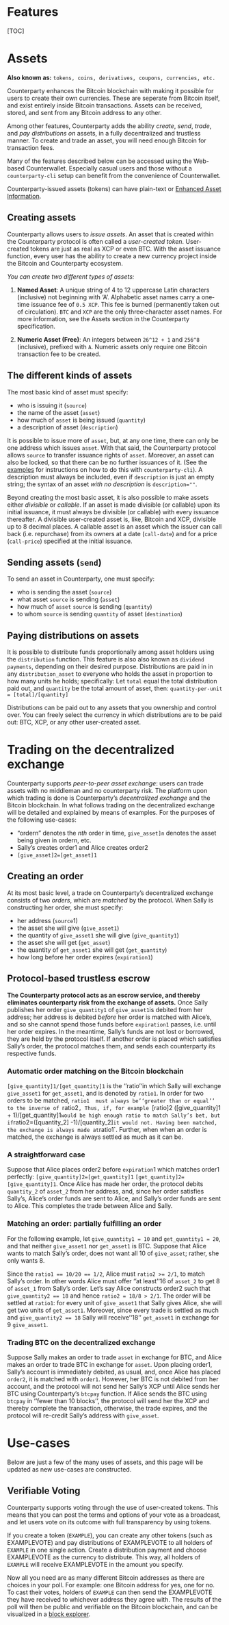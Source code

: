 Features
========
[TOC]


# Assets 

**Also known as:** `tokens, coins, derivatives, coupons, currencies, etc.`

Counterparty enhances the Bitcoin blockchain with making it possible for users to create their own currencies. These are seperate from Bitcoin itself, and exist entirely inside Bitcoin transactions. Assets can be received, stored, and sent from any Bitcoin address to any other.

Among other features, Counterparty adds the ability *create*, *send*, *trade*, and *pay distributions
on* assets, in a fully decentralized and trustless manner. To create and trade an asset, you will need enough Bitcoin for transaction fees.

Many of the features described below can be accessed using the Web-based Counterwallet. Especially casual users and those without a `counterparty-cli` setup can benefit from the convenience of Counterwallet.

Counterparty-issued assets (tokens) can have plain-text or
[Enhanced Asset Information](/Counterwallet/enhanced_asset_info.md).

## Creating assets

Counterparty allows users to *issue assets*. An asset that is created
within the Counterparty protocol is often called a *user-created token*.
User-created tokens are just as real as XCP or even BTC. With the asset
issuance function, every user has the ability to create a new currency project inside
the Bitcoin and Counterparty ecosystem. 

*You can create two different types of assets:*

1. **Named Asset**: A unique string of 4 to 12 uppercase Latin characters (inclusive) not beginning with ‘A’. Alphabetic asset names carry a one‐time issuance fee of `0.5 XCP`. This fee is burned (permanently taken out of circulation). `BTC` and `XCP` are the only three‐character asset names. For more
information, see the Assets section in the Counterparty specification.

2. **Numeric Asset (Free)**: An integers between `26^12 + 1` and `256^8` (inclusive), prefixed with `A`. Numeric assets only require one Bitcoin transaction fee to be created.

## The different kinds of assets

The most basic kind of asset must specify:

-   who is issuing it (`source`)
-   the name of the asset (`asset`)
-   how much of `asset` is being issued (`quantity`)
-   a description of asset (`description`)

It is possible to issue
more of `asset`, but, at any one time, there can only be one address
which issues `asset`. With that said, the Counterparty protocol allows
`source` to transfer issuance rights of `asset`. Moreover, an asset can
also be locked, so that there can be no further issuances of it. (See
the [examples](examples.md) for instructions on how to do this with `counterparty-cli`).
A description must always be included, even if `description` is just an
empty string; the syntax of an asset *with no description* is
`description=""`.

Beyond creating the most basic asset, it is also possible to make assets
either *divisible* or *callable*. If an asset is made divisible (or
callable) upon its initial issuance, it must always be divisible (or
callable) with every issuance thereafter. A divisible user-created asset
is, like, Bitcoin and XCP, divisible up to 8 decimal places. A callable
asset is an asset which the issuer can call back (i.e. repurchase) from
its owners at a date (`call-date`) and for a price (`call-price`)
specified at the initial issuance. 

## Sending assets (`send`)

To send an asset in Counterparty, one must specify:

-   who is sending the asset (`source`)
-   what asset `source` is sending (`asset`)
-   how much of `asset` `source` is sending (`quantity`)
-   to whom `source` is sending `quantity` of asset (`destination`)

## Paying distributions on assets

It is possible to distribute funds proportionally among asset holders using the `distribution`
function. This feature is also also known as `dividend payments`, depending on their desired purpose. Distributions are paid in in any `distribution_asset` to everyone who
holds the asset in proportion to how many units he holds; specifically: 
Let `total` equal the total distribution paid out, and
`quantity` be the total amount of asset, then:
`quantity-per-unit = [total]/[quantity]`

Distributions can be paid out to any assets that you ownership and control over. You can freely select the currency in which distributions are to be paid out: BTC, XCP, or any other user-created asset.

# Trading on the decentralized exchange

Counterparty supports *peer-to-peer asset exchange*: users can trade
assets with no middleman and no counterparty risk. The platform upon
which trading is done is Counterparty’s *decentralized exchange* and the Bitcoin blockchain. In
what follows trading on the decentralized exchange will be detailed and
explained by means of examples. For the purposes of the following
use-cases:

-   “ordern” denotes the *nth* order in time, `give_asset]n` denotes
    the asset being given in ordern, etc.
-   Sally’s creates order1 and Alice creates order2
-   `[give_asset]2=[get_asset]1`

## Creating an order

At its most basic level, a trade on Counterparty’s decentralized
exchange consists of two *orders*, which are *matched* by the protocol.
When Sally is constructing her order, she must specify:

-   her address (`source`1)
-   the asset she will give (`give_asset1`)
-   the quantity of `give_asset1` she will give (`give_quantity1`)
-   the asset she will get (`get_asset`)
-   the quantity of `get_asset1` she will get (`get_quantity`)
-   how long before her order expires (`expiration1`)

## Protocol-based trustless escrow

**The Counterparty protocol acts as an escrow service, and
thereby eliminates counterparty risk from the exchange of assets.**      Once Sally publishes her order `give_quantity1` of `give_asset1`is
debited from her address; her address is debited *before* her order is
matched with Alice’s, and so she cannot spend those funds before
`expiration1` passes, i.e. until her order expires. In the meantime,
Sally’s funds are not lost or borrowed, they are held by the protocol
itself. If
another order is placed which satisfies Sally’s order, the protocol
matches them, and sends each counterparty its respective funds.

### Automatic order matching on the Bitcoin blockchain

`[give_quantity]1/[get_quantity]1` is the ‘’ratio’‘in which Sally will
exchange `give_asset1` for `get_asset1`, and is denoted by `ratio1`. In
order for two orders to be matched, `ratio1  must always be’‘greater
than or equal’’ to the inverse of `ratio2`, Thus, if, for example
`[ratio]2 ([give_quantity]1 + 1)/[get_quantity]1` would be high enough
ratio to match Sally’s bet, but if
`ratio2=([quantity_2] -1)/[quantity_2]` it would not. Having been
matched, the exchange is always made at `ratio1`. Further, when when an
order is matched, the exchange is always settled as much as it can be.

### A straightforward case

Suppose that Alice places order2 before `expiration`1 which matches
order1 perfectly: `[give_quantity]2=[get_quantity]1`
`[get_quantity]2=[give_quantity]1`. Once Alice has made her order, the
protocol debits `quantity_2` of `asset_2` from her address, and, since
her order satisfies Sally’s, Alice’s order funds are sent to Alice, and
Sally’s order funds are sent to Alice. This completes the trade between
Alice and Sally.

### Matching an order: partially fulfilling an order

For the following example, let `give_quantity1 = 10` and
`get_quantity1 = 20`, and that neither `give_asset1` nor `get_asset1`
is BTC. Suppose that Alice wants to match Sally’s order, does not want
all 10 of `give_asset`; rather, she only wants 8.

Since the `ratio1 == 10/20 == 1/2`, Alice must `ratio2 >= 2/1`, to match
Sally’s order. In other words Alice must offer ‘’at least’‘16 of
`asset_2` to get 8 of `asset_1` from Sally’s order. Let’s say Alice
constructs order2 such that `give_quantity2 == 18` and hence
`ratio2 = 18/8 > 2/1`. The order will be settled at `ratio1`: for every
unit of `give_asset1` that Sally gives Alice, she will get two units of
`get_asset1`. Moreover, since every trade is settled as much and
`give_quantity2 == 18` Sally will receive’‘18’’ `get_asset1` in exchange
for 9 `give_asset1`.

### Trading BTC on the decentralized exchange

Suppose Sally makes an order to trade `asset` in exchange for BTC, and
Alice makes an order to trade BTC in exchange for `asset`. Upon placing
order1, Sally’s account is immediately debited, as usual, and, once
Alice has placed `order2`, it is matched with `order1`. However, her BTC is
not debited from her account, and the protocol will not send her Sally’s
XCP until Alice sends her BTC using Counterparty’s `btcpay` function. If
Alice sends the BTC using `btcpay` in ‘’fewer than 10 blocks’’, the
protocol will send her the XCP and thereby complete the transaction,
otherwise, the trade expires, and the protocol will re-credit Sally’s
address with `give_asset`.

# Use-cases

Below are just a few of the many uses of assets, and this page will be
updated as new use-cases are constructed.

## Verifiable Voting

Counterparty supports voting through the use of user-created tokens. This means that you can post the terms and options of your vote as a broadcast, and let users vote on its outcome with full transparency by using tokens.

If you create a token (`EXAMPLE`), you can create any other tokens (such as EXAMPLEVOTE) and pay distributions of EXAMPLEVOTE to all holders of `EXAMPLE` in one single action. Create a distribution payment and choose EXAMPLEVOTE as the currency to distribute. This way, all holders of `EXAMPLE` will receive EXAMPLEVOTE in the amount you specify.

Now all you need are as many different Bitcoin addresses as there are choices in your poll. For example: one Bitcoin address for yes, one for no. To cast their votes, holders of `EXAMPLE` can then send the EXAMPLEVOTE they have received to whichever address they agree with. The results of the poll will then be public and verifiable on the Bitcoin blockchain, and can be visualized in a [block explorer](http://blockscan.com/votes).

